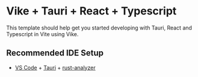 # Vike + Tauri + React + Typescript

This template should help get you started developing with Tauri, React and Typescript in Vite using Vike.

## Recommended IDE Setup

- [VS Code](https://code.visualstudio.com/) + [Tauri](https://marketplace.visualstudio.com/items?itemName=tauri-apps.tauri-vscode) + [rust-analyzer](https://marketplace.visualstudio.com/items?itemName=rust-lang.rust-analyzer)
